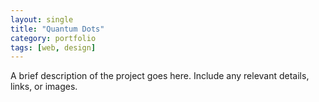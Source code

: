 ```yaml
---
layout: single
title: "Quantum Dots"
category: portfolio
tags: [web, design]
---
```


A brief description of the project goes here. Include any relevant details, links, or images.